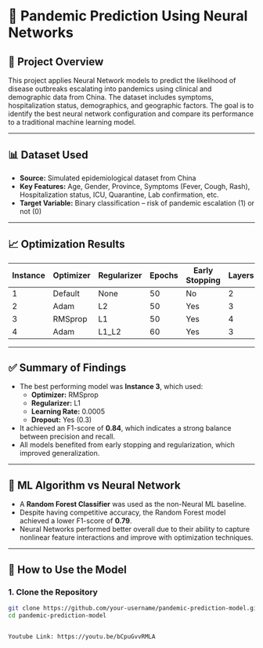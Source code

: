 # 🦠 Pandemic Prediction Using Neural Networks

## 📌 Project Overview

This project applies Neural Network models to predict the likelihood of disease outbreaks escalating into pandemics using clinical and demographic data from China. The dataset includes symptoms, hospitalization status, demographics, and geographic factors. The goal is to identify the best neural network configuration and compare its performance to a traditional machine learning model.

---

## 📊 Dataset Used

- **Source:** Simulated epidemiological dataset from China
- **Key Features:** Age, Gender, Province, Symptoms (Fever, Cough, Rash), Hospitalization status, ICU, Quarantine, Lab confirmation, etc.
- **Target Variable:** Binary classification – risk of pandemic escalation (1) or not (0)

---

## 📈 Optimization Results

| Instance | Optimizer | Regularizer | Epochs | Early Stopping | Layers | Learning Rate | Accuracy | Loss | F1-score | Precision | Recall |
|----------|-----------|-------------|--------|----------------|--------|----------------|----------|------|----------|-----------|--------|
| 1        | Default   | None        | 50     | No             | 2      | Default        | 0.78     | 0.45 | 0.76     | 0.75      | 0.77   |
| 2        | Adam      | L2          | 50     | Yes            | 3      | 0.001          | 0.83     | 0.38 | 0.81     | 0.80      | 0.82   |
| 3        | RMSprop   | L1          | 50     | Yes            | 4      | 0.0005         | 0.86     | 0.31 | 0.84     | 0.85      | 0.84   |
| 4        | Adam      | L1_L2       | 60     | Yes            | 3      | 0.0001         | 0.84     | 0.33 | 0.83     | 0.82      | 0.84   |

---

## ✅ Summary of Findings

- The best performing model was **Instance 3**, which used:
  - **Optimizer:** RMSprop
  - **Regularizer:** L1
  - **Learning Rate:** 0.0005
  - **Dropout:** Yes (0.3)
- It achieved an F1-score of **0.84**, which indicates a strong balance between precision and recall.
- All models benefited from early stopping and regularization, which improved generalization.

---

## 🤖 ML Algorithm vs Neural Network

- A **Random Forest Classifier** was used as the non-Neural ML baseline.
- Despite having competitive accuracy, the Random Forest model achieved a lower F1-score of **0.79**.
- Neural Networks performed better overall due to their ability to capture nonlinear feature interactions and improve with optimization techniques.

---

## 🧠 How to Use the Model

### 1. Clone the Repository
```bash
git clone https://github.com/your-username/pandemic-prediction-model.git
cd pandemic-prediction-model


Youtube Link: https://youtu.be/bCpuGvvRMLA

